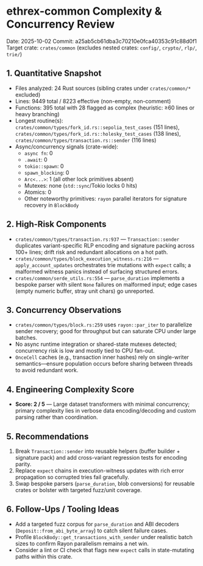# ethrex-common Complexity & Concurrency Review

Date: 2025-10-02
Commit: a25ab5cb61dba3c70210e0fca40353c91c88d0f1
Target crate: `crates/common` (excludes nested crates: `config/`, `crypto/`, `rlp/`, `trie/`)

## 1. Quantitative Snapshot
- Files analyzed: 24 Rust sources (sibling crates under `crates/common/*` excluded)
- Lines: 9449 total / 8223 effective (non-empty, non-comment)
- Functions: 395 total with 28 flagged as complex (heuristic: ≥60 lines or heavy branching)
- Longest routine(s): `crates/common/types/fork_id.rs::sepolia_test_cases` (151 lines), `crates/common/types/fork_id.rs::holesky_test_cases` (138 lines), `crates/common/types/transaction.rs::sender` (116 lines)
- Async/concurrency signals (crate-wide):
  - `async fn`: 0
  - `.await`: 0
  - `tokio::spawn`: 0
  - `spawn_blocking`: 0
  - `Arc<...>`: 1 (all other lock primitives absent)
  - Mutexes: none (`std::sync`/Tokio locks 0 hits)
  - Atomics: 0
  - Other noteworthy primitives: `rayon` parallel iterators for signature recovery in `BlockBody`

## 2. High-Risk Components
- `crates/common/types/transaction.rs:937` — `Transaction::sender` duplicates variant-specific RLP encoding and signature packing across 100+ lines; drift risk and redundant allocations on a hot path.
- `crates/common/types/block_execution_witness.rs:216` — `apply_account_updates` orchestrates trie mutations with `expect` calls; a malformed witness panics instead of surfacing structured errors.
- `crates/common/serde_utils.rs:554` — `parse_duration` implements a bespoke parser with silent `None` failures on malformed input; edge cases (empty numeric buffer, stray unit chars) go unreported.

## 3. Concurrency Observations
- `crates/common/types/block.rs:259` uses `rayon::par_iter` to parallelize sender recovery; good for throughput but can saturate CPU under large batches.
- No async runtime integration or shared-state mutexes detected; concurrency risk is low and mostly tied to CPU fan-out.
- `OnceCell` caches (e.g., transaction inner hashes) rely on single-writer semantics—ensure population occurs before sharing between threads to avoid redundant work.

## 4. Engineering Complexity Score
- **Score: 2 / 5** — Large dataset transformers with minimal concurrency; primary complexity lies in verbose data encoding/decoding and custom parsing rather than coordination.

## 5. Recommendations
1. Break `Transaction::sender` into reusable helpers (buffer builder + signature pack) and add cross-variant regression tests for encoding parity.
2. Replace `expect` chains in execution-witness updates with rich error propagation so corrupted tries fail gracefully.
3. Swap bespoke parsers (`parse_duration`, blob conversions) for reusable crates or bolster with targeted fuzz/unit coverage.

## 6. Follow-Ups / Tooling Ideas
- Add a targeted fuzz corpus for `parse_duration` and ABI decoders (`Deposit::from_abi_byte_array`) to catch silent failure cases.
- Profile `BlockBody::get_transactions_with_sender` under realistic batch sizes to confirm Rayon parallelism remains a net win.
- Consider a lint or CI check that flags new `expect` calls in state-mutating paths within this crate.
